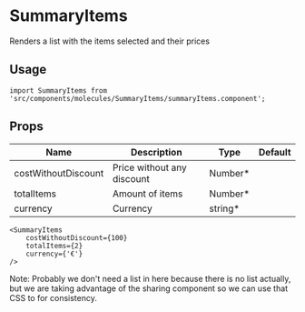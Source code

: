 # SummaryItems
Renders a list with the items selected and their prices

## Usage

```
import SummaryItems from 'src/components/molecules/SummaryItems/summaryItems.component';
```

## Props

| Name | Description | Type | Default |
|------|-------------|------|---------|
| costWithoutDiscount | Price without any discount | Number* |  |
| totalItems | Amount of items | Number* |  |
| currency | Currency | string* |  |

```
<SummaryItems
    costWithoutDiscount={100}
    totalItems={2}
    currency={'€'}
/>
```

Note: Probably we don't need a list in here because there is no list actually, but we are taking advantage of the sharing component so we can use that CSS to for consistency. 